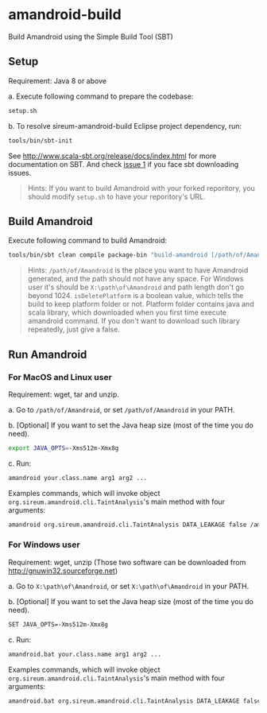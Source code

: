 amandroid-build
=================
Build Amandroid using the Simple Build Tool (SBT)

## Setup

Requirement: Java 8 or above

a. Execute following command to prepare the codebase: 
```bash
setup.sh
```
b. To resolve sireum-amandroid-build Eclipse project dependency, run:
```bash
tools/bin/sbt-init
```

See http://www.scala-sbt.org/release/docs/index.html for more documentation on SBT. And check [issue 1](https://github.com/fgwei/amandroid-build/issues/1) if you face sbt downloading issues.

> Hints: If you want to build Amandroid with your forked reporitory, you should modify `setup.sh` to have your reporitory's URL.

## Build Amandroid

Execute following command to build Amandroid:
```bash
tools/bin/sbt clean compile package-bin "build-amandroid [/path/of/Amandroid] [isDeletePlatform] "
```

> Hints: `/path/of/Amandroid` is the place you want to have Amandroid generated, and the path should not have any space. For Windows user it's should be `X:\path\of\Amandroid` and path length don't go beyond 1024. `isDeletePlatform` is a boolean value, which tells the build to keep platform folder or not. Platform folder contains java and scala library, which downloaded when you first time execute amandroid command. If you don't want to download such library repeatedly, just give a false.

## Run Amandroid

### For MacOS and Linux user

Requirement: wget, tar and unzip.

a. Go to `/path/of/Amandroid`, or set `/path/of/Amandroid` in your PATH.

b. [Optional] If you want to set the Java heap size (most of the time you do need).
```bash
export JAVA_OPTS=-Xms512m-Xmx8g
```
c. Run:
```bash
amandroid your.class.name arg1 arg2 ...
```

Examples commands, which will invoke object `org.sireum.amandroid.cli.TaintAnalysis`'s main method with four arguments:
```bash
amandroid org.sireum.amandroid.cli.TaintAnalysis DATA_LEAKAGE false /amandroid/sources/icc-bench /output/icc-bench
```

### For Windows user

Requirement: wget, unzip (Those two software can be downloaded from http://gnuwin32.sourceforge.net)

a. Go to `X:\path\of\Amandroid`, or set `X:\path\of\Amandroid` in your PATH.

b. [Optional] If you want to set the Java heap size (most of the time you do need).
```bash
SET JAVA_OPTS=-Xms512m-Xmx8g
```
c. Run:
```bash
amandroid.bat your.class.name arg1 arg2 ...
```

Examples commands, which will invoke object `org.sireum.amandroid.cli.TaintAnalysis`'s main method with four arguments:
```bash
amandroid.bat org.sireum.amandroid.cli.TaintAnalysis DATA_LEAKAGE false /amandroid/sources/icc-bench /output/icc-bench
```
